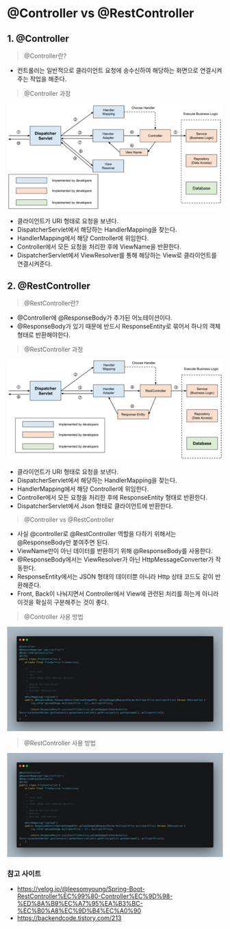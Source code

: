 @Controller vs @RestController
=============

## 1. @Controller
> @Controller란?
  - 컨트롤러는 일반적으로 클라이언트 요청에 송수신하여 해당하는 화면으로 연결시켜주는 작업을 해준다.

> @Controller 과정

  ![controller 이미지](/Spring/images/controller.png)
  - 클라이언트가 URI 형태로 요청을 보낸다.
  - DispatcherServlet에서 해당하는 HandlerMapping을 찾는다.
  - HandlerMapping에서 해당 Controller에 위임한다.
  - Controller에서 모든 요청을 처리한 후에 ViewName을 반환한다.
  - DispatcherServlet에서 ViewResolver를 통해 해당하는 View로 클라이언트를 연결시켜준다.

## 2. @RestController
> @RestController란?
  - @Controller에 @ResponseBody가 추가된 어노테이션이다.
  - @ResponseBody가 있기 때문에 반드시 ResponseEntity로 묶어서 하나의 객체 형태로 반환해야한다.

> @RestController 과정

  ![restcontroller 이미지](/Spring/images/restcontroller.png)
  - 클라이언트가 URI 형태로 요청을 보낸다.
  - DispatcherServlet에서 해당하는 HandlerMapping을 찾는다.
  - HandlerMapping에서 해당 Controller에 위임한다.
  - Controller에서 모든 요청을 처리한 후에 ResponseEntity 형태로 반환한다.
  - DispatcherServlet에서 Json 형태로 클라이언트에 반환한다.

> @Controller vs @RestController
  - 사실 @controller로 @RestController 역할을 다하기 위해서는 @ResponseBody만 붙여주면 된다.
  - ViewName만이 아닌 데이터를 반환하기 위해 @ResponseBody를 사용한다.
  - @ResponseBody에서는 ViewResolver가 아닌 HttpMessageConverter가 작동한다.
  - ResponseEntity에서는 JSON 형태의 데이터뿐 아니라 Http 상태 코드도 같이 반환해준다.
  - Front, Back이 나눠지면서 Controller에서 View에 관련된 처리를 하는게 아니라 이것을 확실히 구분해주는 것이 좋다.

> @Controller 사용 방법

  ![controllermethod 이미지](/Spring/images/controllermethod.png)
> @RestController 사용 방법

  ![restcontrollermethod 이미지](/Spring/images/restcontrollermethod.png)

### 참고 사이트
- https://velog.io/@leesomyoung/Spring-Boot-RestController%EC%99%80-Controller%EC%9D%98-%ED%8A%B9%EC%A7%95%EA%B3%BC-%EC%B0%A8%EC%9D%B4%EC%A0%90
- https://backendcode.tistory.com/213
